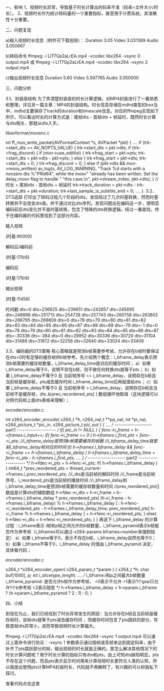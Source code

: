 一、影响
1、视频时长异常，导致基于时长计算出的码率不准（码率=文件大小/时长）。
2、视频时长作为统计转码量的一个重要指标，甚至用于计费系统，其准确性十分重要。

二、问题复现

a)输入视频时长信息（附件可下载视频）：
Duration 3.05
Video    3.031389
Audio    3.050667

b)转码命令
ffmpeg  -i LlT7Gp2aLrEA.mp4 -vcodec libx264 -vsync 0 output.mp4 或
ffmpeg  -i LlT7Gp2aLrEA.mp4 -vcodec libx264 -vsync 2 output.mp4

c)输出视频时长信息
Duration 5.60
Video    5.597765
Audio    3.050000

三、问题分析

3.1、封装层结构
为了弄清楚封装层的时长计算逻辑，对MP4封装进行了一番熟悉和整理，详见另一篇文章：MP4的封装结构。时长信息存储在mdhd类型的box当中，mdhd主要保存了track的duration和timescale信息。对应的ffmpeg实现如下所示，可以看出时长的计算方式是：尾帧dts - 首帧dts + 帧延时，既然时长计算与dts相关，那就从dts入手。

libavformat/movenc.c

int ff_mov_write_packet(AVFormatContext *s, AVPacket *pkt)
{
    ....
    if (trk->start_dts == AV_NOPTS_VALUE) {
        trk->start_dts = pkt->dts;
        if (trk->frag_discont) {
            if (mov->use_editlist) {
                trk->frag_start = pkt->pts;
                trk->start_dts  = pkt->dts - pkt->pts;
            } else {
                trk->frag_start = pkt->dts;
                trk->start_dts  = 0;
            }
            trk->frag_discont = 0;
        } else if (pkt->dts && mov->moov_written)
            av_log(s, AV_LOG_WARNING,
                   "Track %d starts with a nonzero dts %"PRId64", while the moov"
                   "already has been written. Set the delay_moov flag to handle "
                   "this case.\n",
                   pkt->stream_index, pkt->dts);
    }
    //时长 = 尾帧dts - 首帧dts + 帧延时
    trk->track_duration = pkt->dts - trk->start_dts + pkt->duration;
    trk->last_sample_is_subtitle_end = 0;
    ....
}
 3.2、DTS追踪
打印出了转码过程几个阶段的dts，发现经过了几次时基转换，然而时基转换并不会改变dts值。终于通过对比dts序列，发现问题出在编码这一步，很明显编码前后dts变化并不是时基转换，包含了特殊的dts转换逻辑。经过一番查找，终于在编码器的代码里找到了这部分内容。

输入视频

(时基:90000)

解码后/编码前

(时基:179/6)

编码后

(时基:179/6)

输出视频

(时基:11456)

时间戳	dts=0
dts=236625
dts=239651
dts=242657
dts=245695
dts=248698
dts=251713
dts=254728
dts=257743
dts=260758
dts=263802
dts=266795
dts=269809	dts=0
dts=78
dts=79
dts=80
dts=81
dts=82
dts=83
dts=84
dts=85
dts=86
dts=87
dts=88
dts=89	dts=-79
dts=-1
dts=0
dts=78
dts=79
dts=80
dts=81
dts=82
dts=83
dts=84
dts=85
dts=86
dts=87	dts=-30336
dts=-384
dts=0
dts=29952
dts=30336
dts=30720
dts=31104
dts=31488
dts=31872
dts=32256
dts=32640
dts=33024
dts=33408






















3.3、编码器的DTS策略
核心策略就是预测b帧需要参考帧，允许存在b帧时要保证在dts=0时有足够的缓存帧供b帧参考。先介绍两个概念：i_bframe_delay表示预测b帧需要的缓存帧数量，i_bframe_delay_time是对应的缓存时间；
a）如果 i_bframe_delay等于0，说明不存在b帧，则不做任何转换dts就等于pts；
b）如果 i_bframe_delay不等于0 且 当前帧序号 <= i_bframe_delay，说明存在b帧且当前帧是缓存帧，pts减去缓存时间 i_bframe_delay_time后再赋值给dts；
c）如果 i_bframe_delay不等于0 且 当前帧序号 > i_bframe_delay，说明存在b帧且当前帧不是缓存帧，dts 从prev_recordered_pts[ ] 数组循环地取值（这块逻辑可以对照代码和上面dts表格来理解）；

encoder/encoder.c

int     x264_encoder_encode( x264_t *h,
                             x264_nal_t **pp_nal, int *pi_nal,
                             x264_picture_t *pic_in,
                             x264_picture_t *pic_out )
{
    ....
    /* ------------------- part1 -------------------- */
    if( pic_in != NULL )
    {
        fenc->i_frame = h->frames.i_input++;
        if( fenc->i_frame == 0 )
            h->frames.i_first_pts = fenc->i_pts;
	//i_bframe_delay是预测b帧需要缓存的帧数
        //i_bframe_delay_time就是前i_bframe_delay帧对应的时间
        if( h->frames.i_bframe_delay && fenc->i_frame == h->frames.i_bframe_delay )
            h->frames.i_bframe_delay_time = fenc->i_pts - h->frames.i_first_pts;
        ....
    }
    /* ------------------- part2 -------------------- */
    h->fdec->i_pts = h->fenc->i_pts;
    if( h->frames.i_bframe_delay )
    {
        int64_t *prev_reordered_pts = thread_current->frames.i_prev_reordered_pts;
	//i_dts是当前帧的解码时间
	//i_frame是当前帧序号、i_reordered_pts是当前帧的播放时间
	//i_bframe_delay和i_bframe_delay_time是预测b帧需要的缓存帧数量和时间
	//prev_reordered_pts[]数组是计算dts的辅助数组
        h->fdec->i_dts = h->i_frame > h->frames.i_bframe_delay
                ? prev_reordered_pts[ (h->i_frame - h->frames.i_bframe_delay) % h->frames.i_bframe_delay ]
                : h->fenc->i_reordered_pts - h->frames.i_bframe_delay_time;
        prev_reordered_pts[ h->i_frame % h->frames.i_bframe_delay ] = h->fenc->i_reordered_pts;
    }
    else{
        h->fdec->i_dts = h->fenc->i_reordered_pts;
    }
}
再说下 i_bframe_delay 的计算过程：i_bframe表示 i帧和p帧之间允许的b帧数量，i_bframe_pyramid表示b帧能否作为参考帧（i_bframes可以通过-x264-params bframes=number来强制指定）
a）如果 i_bframe等于0，表示不存在b帧，i_bframe_delay自然也等于0；
b）如果 i_bframe不等于0，i_bframe_delay 的值由 i_bframe_pyramid 决定，具体看代码；

encoder/encoder.c

x264_t *x264_encoder_open( x264_param_t *param )
{
    x264_t *h;
    char buf[1000], *p;
    int i_slicetype_length;
    ....
    /*
    i_bframe:i和p之间最大b帧数量
    i_bframe_pyramid: 是否允许b帧作为参考帧，
                      =0表示不允许
                      =1表示1个gop只允许1个b参考帧
                      =2表示随意
    */
    h->frames.i_bframe_delay = h->param.i_bframe 
                            ? (h->param.i_bframe_pyramid ? 2 : 1) : 0;
}

四、小结

到现在为止，我们已经找到了时长异常发生的原因：当允许存在b帧且当前帧是缓存帧时，该帧dts就等于pts减去缓存时间 ，而缓存时间包含了pts跳跃的部分，导致首帧dts异常小，进而导致视频时长计算偏大。

ffmpeg  -i LlT7Gp2aLrEA.mp4 -vcodec libx264 -vsync 1 output.mp4
可以通过上面命令进行验证：-vsync 1 参数表示通过插帧或丢帧来达到固定码率，由于补齐了pts跳跃部分的帧，输出视频的时长就是正确的。那怎么解决其他情况下的时长计算问题呢？用于时长计算的指标只有dts和pts，由上可知dts缺陷明显，pts不存在这个问题，而且pts表示显示时间用来计算视频时长更符合人类的认知，所以我提出使用pts计算MP4封装时长，代码就不再解释了，有兴趣的可以和我私下探讨。

查看代码点击这里
